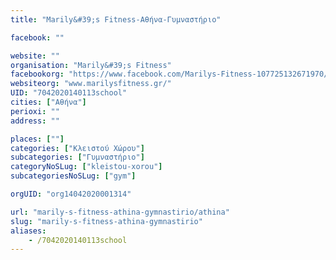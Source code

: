 ```yaml
---
title: "Marily&#39;s Fitness-Αθήνα-Γυμναστήριο"

facebook: ""

website: ""
organisation: "Marily&#39;s Fitness"
facebookorg: "https://www.facebook.com/Marilys-Fitness-107725132671970/"
websiteorg: "www.marilysfitness.gr/"
UID: "7042020140113school"
cities: ["Αθήνα"]
perioxi: ""
address: ""

places: [""]
categories: ["Κλειστού Χώρου"]
subcategories: ["Γυμναστήριο"]
categoryNoSLug: ["kleistou-xorou"]
subcategoriesNoSLug: ["gym"]

orgUID: "org14042020001314"

url: "marily-s-fitness-athina-gymnastirio/athina"
slug: "marily-s-fitness-athina-gymnastirio"
aliases:
    - /7042020140113school
---
```





